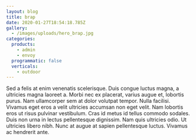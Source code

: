 ```yaml
---
layout: blog
title: brap
date: 2020-01-27T18:54:18.785Z
gallery:
  - /images/uploads/hero_brap.jpg
categories:
  products:
    - admin
    - envoy
  programmatic: false
  verticals:
    - outdoor
---
```

Sed a felis at enim venenatis scelerisque. Duis congue luctus magna, a ultricies magna laoreet a. Morbi nec ex placerat, varius augue et, lobortis purus. Nam ullamcorper sem at dolor volutpat tempor. Nulla facilisi. Vivamus eget eros a velit ultricies accumsan non eget velit. Nam lobortis eros ut risus pulvinar vestibulum. Cras id metus id tellus commodo sodales. Duis non urna in lectus pellentesque dignissim. Nam quis ultricies odio. Ut ultricies libero nibh. Nunc at augue at sapien pellentesque luctus. Vivamus ac hendrerit ante.
